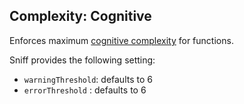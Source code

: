 ## Complexity: Cognitive

Enforces maximum [cognitive complexity](https://www.sonarsource.com/docs/CognitiveComplexity.pdf) for functions.

Sniff provides the following setting:

*   `warningThreshold`: defaults to 6
*   `errorThreshold` : defaults to 6
